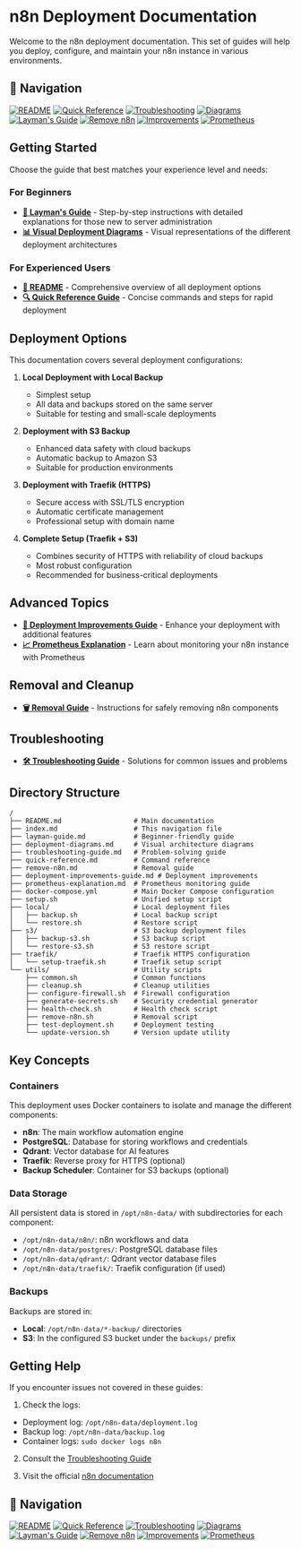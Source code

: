 # n8n Deployment Documentation

Welcome to the n8n deployment documentation. This set of guides will help you deploy, configure, and maintain your n8n instance in various environments.

## 📑 Navigation

[![README](https://img.shields.io/badge/📘-Main%20README-blue)](README.md)
[![Quick Reference](https://img.shields.io/badge/🔍-Quick%20Reference-green)](quick-reference.md)
[![Troubleshooting](https://img.shields.io/badge/🛠️-Troubleshooting-red)](troubleshooting-guide.md)
[![Diagrams](https://img.shields.io/badge/📊-Deployment%20Diagrams-orange)](deployment-diagrams.md)
[![Layman's Guide](https://img.shields.io/badge/🧩-Layman's%20Guide-purple)](layman-guide.md)
[![Remove n8n](https://img.shields.io/badge/🗑️-Removal%20Guide-lightgrey)](remove-n8n.md)
[![Improvements](https://img.shields.io/badge/🚀-Deployment%20Improvements-brightgreen)](deployment-improvements-guide.md)
[![Prometheus](https://img.shields.io/badge/📈-Prometheus%20Guide-yellow)](prometheus-explanation.md)

## Getting Started

Choose the guide that best matches your experience level and needs:

### For Beginners

- [**🧩 Layman's Guide**](layman-guide.md) - Step-by-step instructions with detailed explanations for those new to server administration
- [**📊 Visual Deployment Diagrams**](deployment-diagrams.md) - Visual representations of the different deployment architectures

### For Experienced Users

- [**📘 README**](README.md) - Comprehensive overview of all deployment options
- [**🔍 Quick Reference Guide**](quick-reference.md) - Concise commands and steps for rapid deployment

## Deployment Options

This documentation covers several deployment configurations:

1. **Local Deployment with Local Backup**

   - Simplest setup
   - All data and backups stored on the same server
   - Suitable for testing and small-scale deployments

2. **Deployment with S3 Backup**

   - Enhanced data safety with cloud backups
   - Automatic backup to Amazon S3
   - Suitable for production environments

3. **Deployment with Traefik (HTTPS)**

   - Secure access with SSL/TLS encryption
   - Automatic certificate management
   - Professional setup with domain name

4. **Complete Setup (Traefik + S3)**
   - Combines security of HTTPS with reliability of cloud backups
   - Most robust configuration
   - Recommended for business-critical deployments

## Advanced Topics

- [**🚀 Deployment Improvements Guide**](deployment-improvements-guide.md) - Enhance your deployment with additional features
- [**📈 Prometheus Explanation**](prometheus-explanation.md) - Learn about monitoring your n8n instance with Prometheus

## Removal and Cleanup

- [**🗑️ Removal Guide**](remove-n8n.md) - Instructions for safely removing n8n components

## Troubleshooting

- [**🛠️ Troubleshooting Guide**](troubleshooting-guide.md) - Solutions for common issues and problems

## Directory Structure

```
/
├── README.md                  # Main documentation
├── index.md                   # This navigation file
├── layman-guide.md            # Beginner-friendly guide
├── deployment-diagrams.md     # Visual architecture diagrams
├── troubleshooting-guide.md   # Problem-solving guide
├── quick-reference.md         # Command reference
├── remove-n8n.md              # Removal guide
├── deployment-improvements-guide.md # Deployment improvements
├── prometheus-explanation.md  # Prometheus monitoring guide
├── docker-compose.yml         # Main Docker Compose configuration
├── setup.sh                   # Unified setup script
├── local/                     # Local deployment files
│   ├── backup.sh              # Local backup script
│   └── restore.sh             # Restore script
├── s3/                        # S3 backup deployment files
│   ├── backup-s3.sh           # S3 backup script
│   └── restore-s3.sh          # S3 restore script
├── traefik/                   # Traefik HTTPS configuration
│   └── setup-traefik.sh       # Traefik setup script
└── utils/                     # Utility scripts
    ├── common.sh              # Common functions
    ├── cleanup.sh             # Cleanup utilities
    ├── configure-firewall.sh  # Firewall configuration
    ├── generate-secrets.sh    # Security credential generator
    ├── health-check.sh        # Health check script
    ├── remove-n8n.sh          # Removal script
    ├── test-deployment.sh     # Deployment testing
    └── update-version.sh      # Version update utility
```

## Key Concepts

### Containers

This deployment uses Docker containers to isolate and manage the different components:

- **n8n**: The main workflow automation engine
- **PostgreSQL**: Database for storing workflows and credentials
- **Qdrant**: Vector database for AI features
- **Traefik**: Reverse proxy for HTTPS (optional)
- **Backup Scheduler**: Container for S3 backups (optional)

### Data Storage

All persistent data is stored in `/opt/n8n-data/` with subdirectories for each component:

- `/opt/n8n-data/n8n/`: n8n workflows and data
- `/opt/n8n-data/postgres/`: PostgreSQL database files
- `/opt/n8n-data/qdrant/`: Qdrant vector database files
- `/opt/n8n-data/traefik/`: Traefik configuration (if used)

### Backups

Backups are stored in:

- **Local**: `/opt/n8n-data/*-backup/` directories
- **S3**: In the configured S3 bucket under the `backups/` prefix

## Getting Help

If you encounter issues not covered in these guides:

1. Check the logs:

- Deployment log: `/opt/n8n-data/deployment.log`
- Backup log: `/opt/n8n-data/backup.log`
- Container logs: `sudo docker logs n8n`

2. Consult the [Troubleshooting Guide](troubleshooting-guide.md)

3. Visit the official [n8n documentation](https://docs.n8n.io/)

## 📑 Navigation

[![README](https://img.shields.io/badge/📘-Main%20README-blue)](README.md)
[![Quick Reference](https://img.shields.io/badge/🔍-Quick%20Reference-green)](quick-reference.md)
[![Troubleshooting](https://img.shields.io/badge/🛠️-Troubleshooting-red)](troubleshooting-guide.md)
[![Diagrams](https://img.shields.io/badge/📊-Deployment%20Diagrams-orange)](deployment-diagrams.md)
[![Layman's Guide](https://img.shields.io/badge/🧩-Layman's%20Guide-purple)](layman-guide.md)
[![Remove n8n](https://img.shields.io/badge/🗑️-Removal%20Guide-lightgrey)](remove-n8n.md)
[![Improvements](https://img.shields.io/badge/🚀-Deployment%20Improvements-brightgreen)](deployment-improvements-guide.md)
[![Prometheus](https://img.shields.io/badge/📈-Prometheus%20Guide-yellow)](prometheus-explanation.md)
